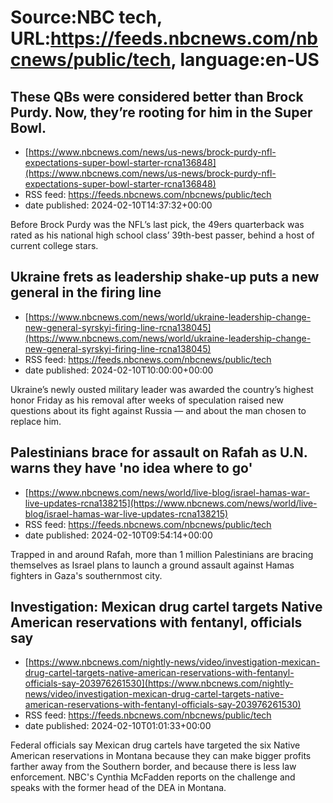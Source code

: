# Source:NBC tech, URL:https://feeds.nbcnews.com/nbcnews/public/tech, language:en-US

## These QBs were considered better than Brock Purdy. Now, they’re rooting for him in the Super Bowl.
 - [https://www.nbcnews.com/news/us-news/brock-purdy-nfl-expectations-super-bowl-starter-rcna136848](https://www.nbcnews.com/news/us-news/brock-purdy-nfl-expectations-super-bowl-starter-rcna136848)
 - RSS feed: https://feeds.nbcnews.com/nbcnews/public/tech
 - date published: 2024-02-10T14:37:32+00:00

Before Brock Purdy was the NFL’s last pick, the 49ers quarterback was rated as his national high school class’ 39th-best passer, behind a host of current college stars.

## Ukraine frets as leadership shake-up puts a new general in the firing line
 - [https://www.nbcnews.com/news/world/ukraine-leadership-change-new-general-syrskyi-firing-line-rcna138045](https://www.nbcnews.com/news/world/ukraine-leadership-change-new-general-syrskyi-firing-line-rcna138045)
 - RSS feed: https://feeds.nbcnews.com/nbcnews/public/tech
 - date published: 2024-02-10T10:00:00+00:00

Ukraine’s newly ousted military leader was awarded the country’s highest honor Friday as his removal after weeks of speculation raised new questions about its fight against Russia — and about the man chosen to replace him.

## Palestinians brace for assault on Rafah as U.N. warns they have 'no idea where to go'
 - [https://www.nbcnews.com/news/world/live-blog/israel-hamas-war-live-updates-rcna138215](https://www.nbcnews.com/news/world/live-blog/israel-hamas-war-live-updates-rcna138215)
 - RSS feed: https://feeds.nbcnews.com/nbcnews/public/tech
 - date published: 2024-02-10T09:54:14+00:00

Trapped in and around Rafah, more than 1 million Palestinians are bracing themselves as Israel plans to launch a ground assault against Hamas fighters in Gaza's southernmost city.

## Investigation: Mexican drug cartel targets Native American reservations with fentanyl, officials say
 - [https://www.nbcnews.com/nightly-news/video/investigation-mexican-drug-cartel-targets-native-american-reservations-with-fentanyl-officials-say-203976261530](https://www.nbcnews.com/nightly-news/video/investigation-mexican-drug-cartel-targets-native-american-reservations-with-fentanyl-officials-say-203976261530)
 - RSS feed: https://feeds.nbcnews.com/nbcnews/public/tech
 - date published: 2024-02-10T01:01:33+00:00

Federal officials say Mexican drug cartels have targeted the six Native American reservations in Montana because they can make bigger profits farther away from the Southern border, and because there is less law enforcement. NBC's Cynthia McFadden reports on the challenge and speaks with the former head of the DEA in Montana.

